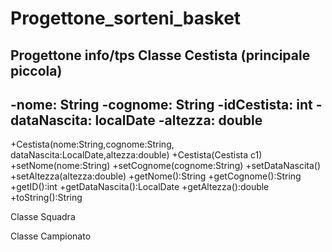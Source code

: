 # Progettone_sorteni_basket
Progettone info/tps
Classe Cestista (principale piccola)
--
-nome: String
-cognome: String
-idCestista: int
-dataNascita: localDate
-altezza: double
--
+Cestista(nome:String,cognome:String,
dataNascita:LocalDate,altezza:double)
+Cestista(Cestista c1)
+setNome(nome:String)
+setCognome(cognome:String)
+setDataNascita()
+setAltezza(altezza:double)
+getNome():String
+getCognome():String
+getID():int
+getDataNascita():LocalDate
+getAltezza():double
+toString():String

Classe Squadra

Classe Campionato
